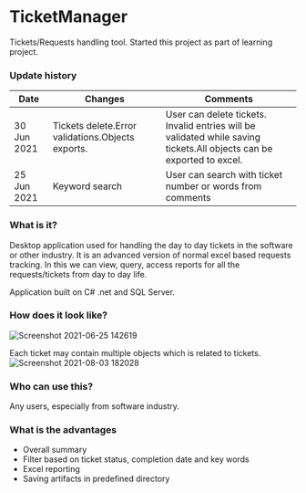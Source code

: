 # TicketManager

Tickets/Requests handling tool. Started this project as part of learning project.

### Update history

<table>
<thead>
<th>Date</th>
<th>Changes</th>
<th>Comments</th>
</thead>
<tbody>
<tr><td>30 Jun 2021</td><td>Tickets delete.Error validations.Objects exports.</td>
  <td>User can delete tickets. Invalid entries will be validated while saving tickets.All objects can be exported to excel.</td></tr>
<tr><td>25 Jun 2021</td><td>Keyword search</td><td>User can search with ticket number or words from comments</td></tr>
</tbody>
</table>

### What is it?
Desktop application used for handling the day to day tickets in the software or other industry.
It is an advanced version of normal excel based requests tracking. In this we can view, query, access reports for all the requests/tickets from day to day life.

Application built on C# .net and SQL Server.


### How does it look like?

![Screenshot 2021-06-25 142619](https://user-images.githubusercontent.com/44773122/123398708-77c90800-d5c1-11eb-99e3-7d2d47337fc0.png)

Each ticket may contain multiple objects which is related to tickets.
![Screenshot 2021-08-03 182028](https://user-images.githubusercontent.com/44773122/128018363-445f218d-f955-474b-854e-5d3cb52f4b8c.png)


### Who can use this?

Any users, especially from software industry.

### What is the advantages
* Overall summary
* Filter based on ticket status, completion date and key words
* Excel reporting
* Saving artifacts in predefined directory

